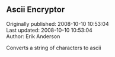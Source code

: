 ## Ascii Encryptor  
Originally published: 2008-10-10 10:53:04  
Last updated: 2008-10-10 10:53:04  
Author: Erik Anderson  
  
Converts a string of characters to ascii